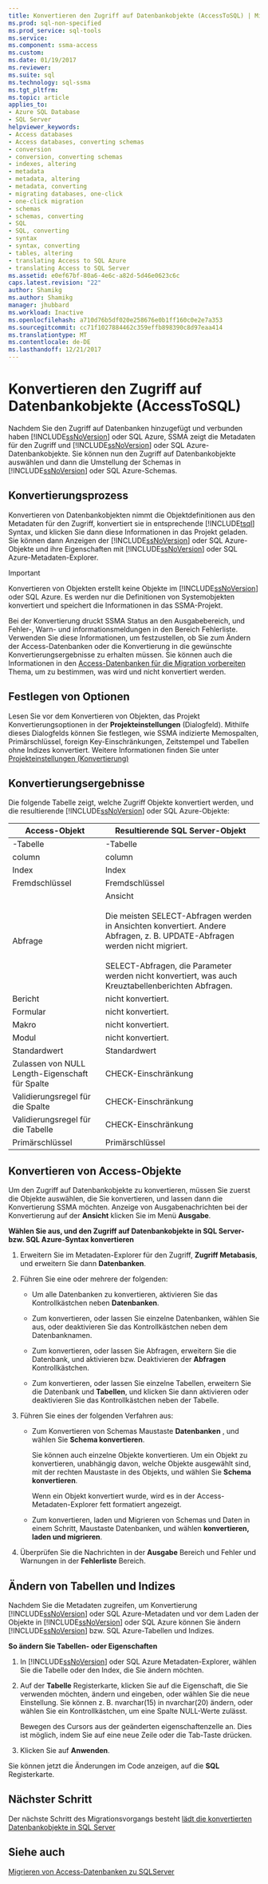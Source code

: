 ```yaml
---
title: Konvertieren den Zugriff auf Datenbankobjekte (AccessToSQL) | Microsoft Docs
ms.prod: sql-non-specified
ms.prod_service: sql-tools
ms.service: 
ms.component: ssma-access
ms.custom: 
ms.date: 01/19/2017
ms.reviewer: 
ms.suite: sql
ms.technology: sql-ssma
ms.tgt_pltfrm: 
ms.topic: article
applies_to:
- Azure SQL Database
- SQL Server
helpviewer_keywords:
- Access databases
- Access databases, converting schemas
- conversion
- conversion, converting schemas
- indexes, altering
- metadata
- metadata, altering
- metadata, converting
- migrating databases, one-click
- one-click migration
- schemas
- schemas, converting
- SQL
- SQL, converting
- syntax
- syntax, converting
- tables, altering
- translating Access to SQL Azure
- translating Access to SQL Server
ms.assetid: e0ef67bf-80a6-4e6c-a82d-5d46e0623c6c
caps.latest.revision: "22"
author: Shamikg
ms.author: Shamikg
manager: jhubbard
ms.workload: Inactive
ms.openlocfilehash: a710d76b5df020e258676e0b1ff160c0e2e7a353
ms.sourcegitcommit: cc71f1027884462c359effb898390c8d97eaa414
ms.translationtype: MT
ms.contentlocale: de-DE
ms.lasthandoff: 12/21/2017
---
```

# <a name="converting-access-database-objects-accesstosql"></a>Konvertieren den Zugriff auf Datenbankobjekte (AccessToSQL)
Nachdem Sie den Zugriff auf Datenbanken hinzugefügt und verbunden haben [!INCLUDE[ssNoVersion](../../includes/ssnoversion_md.md)] oder SQL Azure, SSMA zeigt die Metadaten für den Zugriff und [!INCLUDE[ssNoVersion](../../includes/ssnoversion_md.md)] oder SQL Azure-Datenbankobjekte. Sie können nun den Zugriff auf Datenbankobjekte auswählen und dann die Umstellung der Schemas in [!INCLUDE[ssNoVersion](../../includes/ssnoversion_md.md)] oder SQL Azure-Schemas.  
  
## <a name="the-conversion-process"></a>Konvertierungsprozess  
Konvertieren von Datenbankobjekten nimmt die Objektdefinitionen aus den Metadaten für den Zugriff, konvertiert sie in entsprechende [!INCLUDE[tsql](../../includes/tsql_md.md)] Syntax, und klicken Sie dann diese Informationen in das Projekt geladen. Sie können dann Anzeigen der [!INCLUDE[ssNoVersion](../../includes/ssnoversion_md.md)] oder SQL Azure-Objekte und ihre Eigenschaften mit [!INCLUDE[ssNoVersion](../../includes/ssnoversion_md.md)] oder SQL Azure-Metadaten-Explorer.  
  
> [!IMPORTANT]  
> Konvertieren von Objekten erstellt keine Objekte im [!INCLUDE[ssNoVersion](../../includes/ssnoversion_md.md)] oder SQL Azure. Es werden nur die Definitionen von Systemobjekten konvertiert und speichert die Informationen in das SSMA-Projekt.  
  
Bei der Konvertierung druckt SSMA Status an den Ausgabebereich, und Fehler-, Warn- und informationsmeldungen in den Bereich Fehlerliste. Verwenden Sie diese Informationen, um festzustellen, ob Sie zum Ändern der Access-Datenbanken oder die Konvertierung in die gewünschte Konvertierungsergebnisse zu erhalten müssen. Sie können auch die Informationen in den [Access-Datenbanken für die Migration vorbereiten](http://msdn.microsoft.com/en-us/9b80a9e0-08e7-4b4d-b5ec-cc998d3f5114) Thema, um zu bestimmen, was wird und nicht konvertiert werden.  
  
## <a name="setting-conversion-options"></a>Festlegen von Optionen  
Lesen Sie vor dem Konvertieren von Objekten, das Projekt Konvertierungsoptionen in der **Projekteinstellungen** (Dialogfeld). Mithilfe dieses Dialogfelds können Sie festlegen, wie SSMA indizierte Memospalten, Primärschlüssel, foreign Key-Einschränkungen, Zeitstempel und Tabellen ohne Indizes konvertiert. Weitere Informationen finden Sie unter [Projekteinstellungen (Konvertierung)](http://msdn.microsoft.com/en-us/bcebc635-c638-4ddb-924c-b9ccfef86388)  
  
## <a name="conversion-results"></a>Konvertierungsergebnisse  
Die folgende Tabelle zeigt, welche Zugriff Objekte konvertiert werden, und die resultierende [!INCLUDE[ssNoVersion](../../includes/ssnoversion_md.md)] oder SQL Azure-Objekte:  
  
|Access-Objekt|Resultierende SQL Server-Objekt|  
|-----------------|-------------------------------|  
|-Tabelle|-Tabelle|  
|column|column|  
|Index|Index|  
|Fremdschlüssel|Fremdschlüssel|  
|Abfrage|Ansicht<br /><br />Die meisten SELECT-Abfragen werden in Ansichten konvertiert. Andere Abfragen, z. B. UPDATE-Abfragen werden nicht migriert.<br /><br />SELECT-Abfragen, die Parameter werden nicht konvertiert, was auch Kreuztabellenberichten Abfragen.|  
|Bericht|nicht konvertiert.|  
|Formular|nicht konvertiert.|  
|Makro|nicht konvertiert.|  
|Modul|nicht konvertiert.|  
|Standardwert|Standardwert|  
|Zulassen von NULL Length-Eigenschaft für Spalte|CHECK-Einschränkung|  
|Validierungsregel für die Spalte|CHECK-Einschränkung|  
|Validierungsregel für die Tabelle|CHECK-Einschränkung|  
|Primärschlüssel|Primärschlüssel|  
  
## <a name="converting-access-objects"></a>Konvertieren von Access-Objekte  
Um den Zugriff auf Datenbankobjekte zu konvertieren, müssen Sie zuerst die Objekte auswählen, die Sie konvertieren, und lassen dann die Konvertierung SSMA möchten. Anzeige von Ausgabenachrichten bei der Konvertierung auf der **Ansicht** klicken Sie im Menü **Ausgabe**.  
  
**Wählen Sie aus, und den Zugriff auf Datenbankobjekte in SQL Server- bzw. SQL Azure-Syntax konvertieren**  
  
1.  Erweitern Sie im Metadaten-Explorer für den Zugriff, **Zugriff Metabasis**, und erweitern Sie dann **Datenbanken**.  
  
2.  Führen Sie eine oder mehrere der folgenden:  
  
    -   Um alle Datenbanken zu konvertieren, aktivieren Sie das Kontrollkästchen neben **Datenbanken**.  
  
    -   Zum konvertieren, oder lassen Sie einzelne Datenbanken, wählen Sie aus, oder deaktivieren Sie das Kontrollkästchen neben dem Datenbanknamen.  
  
    -   Zum konvertieren, oder lassen Sie Abfragen, erweitern Sie die Datenbank, und aktivieren bzw. Deaktivieren der **Abfragen** Kontrollkästchen.  
  
    -   Zum konvertieren, oder lassen Sie einzelne Tabellen, erweitern Sie die Datenbank und **Tabellen**, und klicken Sie dann aktivieren oder deaktivieren Sie das Kontrollkästchen neben der Tabelle.  
  
3.  Führen Sie eines der folgenden Verfahren aus:  
  
    -   Zum Konvertieren von Schemas Maustaste **Datenbanken** , und wählen Sie **Schema konvertieren**.  
  
        Sie können auch einzelne Objekte konvertieren. Um ein Objekt zu konvertieren, unabhängig davon, welche Objekte ausgewählt sind, mit der rechten Maustaste in des Objekts, und wählen Sie **Schema konvertieren**.  
  
        Wenn ein Objekt konvertiert wurde, wird es in der Access-Metadaten-Explorer fett formatiert angezeigt.  
  
    -   Zum konvertieren, laden und Migrieren von Schemas und Daten in einem Schritt, Maustaste Datenbanken, und wählen **konvertieren, laden und migrieren**.  
  
4.  Überprüfen Sie die Nachrichten in der **Ausgabe** Bereich und Fehler und Warnungen in der **Fehlerliste** Bereich.  
  
## <a name="altering-tables-and-indexes"></a>Ändern von Tabellen und Indizes  
Nachdem Sie die Metadaten zugreifen, um Konvertierung [!INCLUDE[ssNoVersion](../../includes/ssnoversion_md.md)] oder SQL Azure-Metadaten und vor dem Laden der Objekte in [!INCLUDE[ssNoVersion](../../includes/ssnoversion_md.md)] oder SQL Azure können Sie ändern [!INCLUDE[ssNoVersion](../../includes/ssnoversion_md.md)] bzw. SQL Azure-Tabellen und Indizes.  
  
**So ändern Sie Tabellen- oder Eigenschaften**  
  
1.  In [!INCLUDE[ssNoVersion](../../includes/ssnoversion_md.md)] oder SQL Azure Metadaten-Explorer, wählen Sie die Tabelle oder den Index, die Sie ändern möchten.  
  
2.  Auf der **Tabelle** Registerkarte, klicken Sie auf die Eigenschaft, die Sie verwenden möchten, ändern und eingeben, oder wählen Sie die neue Einstellung. Sie können z. B. nvarchar(15) in nvarchar(20) ändern, oder wählen Sie ein Kontrollkästchen, um eine Spalte NULL-Werte zulässt.  
  
    Bewegen des Cursors aus der geänderten eigenschaftenzelle an. Dies ist möglich, indem Sie auf eine neue Zeile oder die Tab-Taste drücken.  
  
3.  Klicken Sie auf **Anwenden**.  
  
Sie können jetzt die Änderungen im Code anzeigen, auf die **SQL** Registerkarte.  
  
## <a name="next-step"></a>Nächster Schritt  
Der nächste Schritt des Migrationsvorgangs besteht [lädt die konvertierten Datenbankobjekte in SQL Server](http://msdn.microsoft.com/en-us/4e854eee-b10c-4f0b-9d9e-d92416e6f2ba)  
  
## <a name="see-also"></a>Siehe auch  
[Migrieren von Access-Datenbanken zu SQLServer](http://msdn.microsoft.com/en-us/76a3abcf-2998-4712-9490-fe8d872c89ca)  
  
